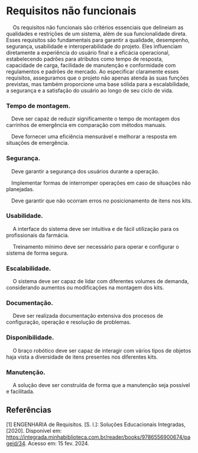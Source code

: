 # Requisitos não funcionais

&emsp; Os requisitos não funcionais são critérios essenciais que delineiam as qualidades e restrições de um sistema, além de sua funcionalidade direta. Esses requisitos são fundamentais para garantir a qualidade, desempenho, segurança, usabilidade e interoperabilidade do projeto. Eles influenciam diretamente a experiência do usuário final e a eficácia operacional, estabelecendo padrões para atributos como tempo de resposta, capacidade de carga, facilidade de manutenção e conformidade com regulamentos e padrões de mercado. Ao especificar claramente esses requisitos, asseguramos que o projeto não apenas atenda às suas funções previstas, mas também proporcione uma base sólida para a escalabilidade, a segurança e a satisfação do usuário ao longo de seu ciclo de vida.


### Tempo de montagem. 
&emsp;Deve ser capaz de reduzir significamente o tempo de montagem dos carrinhos de emergência em comparação com métodos manuais.

&emsp;Deve fornecer uma eficiência mensurável e melhorar a resposta em situações de emergência.


### Segurança.
&emsp;Deve garantir a segurança dos usuários durante a operação.

&emsp;Implementar formas de interromper operações em caso de situações não planejadas.

&emsp;Deve garantir que não ocorram erros no posicionamento de itens nos kits.

### Usabilidade. 
&emsp; A interface do sistema deve ser intuitiva e de fácil utilização para os profissionais da farmácia.

&emsp; Treinamento mínimo deve ser necessário para operar e configurar o sistema de forma segura.

### Escalabilidade.
&emsp;  O sistema deve ser capaz de lidar com diferentes volumes de demanda, considerando aumentos ou modificações na montagem dos kits.

### Documentação.
&emsp; Deve ser realizada documentação extensiva dos procesos de configuração, operação e resolução de problemas.

### Disponibilidade.
&emsp; O braço robótico deve ser capaz de interagir com vários tipos de objetos haja vista a diversidade de itens presentes nos diferentes kits.

### Manutenção.
&emsp; A solução deve ser construída de forma que a manutenção seja possível e facilitada.

## Referências
[1] ENGENHARIA de Requisitos. [S. l.]: Soluções Educacionais Integradas, [2020]. Disponível em: https://integrada.minhabiblioteca.com.br/reader/books/9786556900674/pageid/34. Acesso em: 15 fev. 2024.
